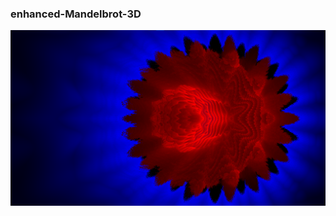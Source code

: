 ### enhanced-Mandelbrot-3D

<img src="capture.png"
     alt="screenshot"
     style="float: left; margin-right: 10px;" />
